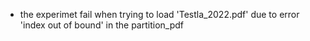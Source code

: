 - the experimet fail when trying to load 'Testla_2022.pdf' due to error 'index out of bound' in the partition_pdf